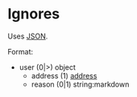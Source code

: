 # Ignores
Uses [JSON](https://www.json.org/).

Format:
 - user (0|>) object
	 - address (1) [address](address.md)
	 - reason (0|1) string:markdown
<!--stackedit_data:
eyJoaXN0b3J5IjpbMTMwMDY2NzY2MV19
-->